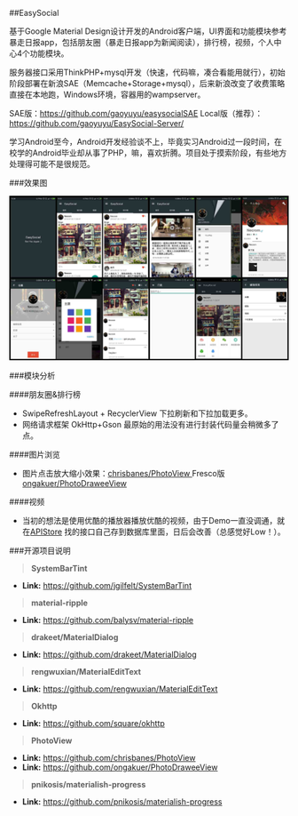 ##EasySocial


基于Google Material Design设计开发的Android客户端，UI界面和功能模块参考暴走日报app，包括朋友圈（暴走日报app为新闻阅读），排行榜，视频，个人中心4个功能模块。

服务器接口采用ThinkPHP+mysql开发（快速，代码嘛，凑合看能用就行），初始阶段部署在新浪SAE（Memcache+Storage+mysql），后来新浪改变了收费策略直接在本地跑，Windows环境，容器用的wampserver。

SAE版：https://github.com/gaoyuyu/easysocialSAE
Local版（推荐）：https://github.com/gaoyuyu/EasySocial-Server/

学习Android至今，Android开发经验谈不上，毕竟实习Android过一段时间，在校学的Android毕业却从事了PHP，嘛，喜欢折腾。项目处于摸索阶段，有些地方处理得可能不是很规范。

###效果图

![images](https://github.com/gaoyuyu/EasySocial/raw/master/screenshots/all_in_one.jpg)




###模块分析

####朋友圈&排行榜

* SwipeRefreshLayout + RecyclerView 下拉刷新和下拉加载更多。
* 网络请求框架 OkHttp+Gson 最原始的用法没有进行封装代码量会稍微多了点。

####图片浏览

* 图片点击放大缩小效果：[chrisbanes/PhotoView
](https://github.com/chrisbanes/PhotoView)  Fresco版 [ongakuer/PhotoDraweeView
](https://github.com/ongakuer/PhotoDraweeView)

####视频

* 当初的想法是使用优酷的播放器播放优酷的视频，由于Demo一直没调通，就在[APIStore](http://apistore.baidu.com/apiworks/servicedetail/2279.html) 找的接口自己存到数据库里面，日后会改善（总感觉好Low！）。


###开源项目说明

> **SystemBarTint**

* **Link:** https://github.com/jgilfelt/SystemBarTint

> **material-ripple**

* **Link:** https://github.com/balysv/material-ripple

> **drakeet/MaterialDialog**

* **Link:** https://github.com/drakeet/MaterialDialog

> **rengwuxian/MaterialEditText**

* **Link:** https://github.com/rengwuxian/MaterialEditText

> **Okhttp**

* **Link:** https://github.com/square/okhttp

> **PhotoView**

* **Link:** https://github.com/chrisbanes/PhotoView
* **Link:** https://github.com/ongakuer/PhotoDraweeView

> **pnikosis/materialish-progress**

* **Link:** https://github.com/pnikosis/materialish-progress


